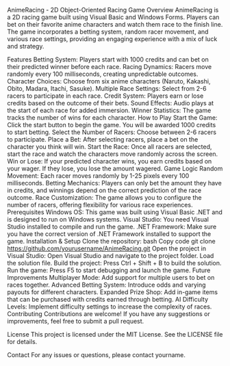 AnimeRacing - 2D Object-Oriented Racing Game
Overview
AnimeRacing is a 2D racing game built using Visual Basic and Windows Forms. Players can bet on their favorite anime characters and watch them race to the finish line. The game incorporates a betting system, random racer movement, and various race settings, providing an engaging experience with a mix of luck and strategy.

Features
Betting System: Players start with 1000 credits and can bet on their predicted winner before each race.
Racing Dynamics: Racers move randomly every 100 milliseconds, creating unpredictable outcomes.
Character Choices: Choose from six anime characters (Naruto, Kakashi, Obito, Madara, Itachi, Sasuke).
Multiple Race Settings: Select from 2-6 racers to participate in each race.
Credit System: Players earn or lose credits based on the outcome of their bets.
Sound Effects: Audio plays at the start of each race for added immersion.
Winner Statistics: The game tracks the number of wins for each character.
How to Play
Start the Game: Click the start button to begin the game. You will be awarded 1000 credits to start betting.
Select the Number of Racers: Choose between 2-6 racers to participate.
Place a Bet: After selecting racers, place a bet on the character you think will win.
Start the Race: Once all racers are selected, start the race and watch the characters move randomly across the screen.
Win or Lose: If your predicted character wins, you earn credits based on your wager. If they lose, you lose the amount wagered.
Game Logic
Random Movement: Each racer moves randomly by 1-25 pixels every 100 milliseconds.
Betting Mechanics: Players can only bet the amount they have in credits, and winnings depend on the correct prediction of the race outcome.
Race Customization: The game allows you to configure the number of racers, offering flexibility for various race experiences.
Prerequisites
Windows OS: This game was built using Visual Basic .NET and is designed to run on Windows systems.
Visual Studio: You need Visual Studio installed to compile and run the game.
.NET Framework: Make sure you have the correct version of .NET Framework installed to support the game.
Installation & Setup
Clone the repository:
bash
Copy code
git clone https://github.com/yourusername/AnimeRacing.git
Open the project in Visual Studio:
Open Visual Studio and navigate to the project folder.
Load the solution file.
Build the project:
Press Ctrl + Shift + B to build the solution.
Run the game:
Press F5 to start debugging and launch the game.
Future Improvements
Multiplayer Mode: Add support for multiple users to bet on races together.
Advanced Betting System: Introduce odds and varying payouts for different characters.
Expanded Prize Shop: Add in-game items that can be purchased with credits earned through betting.
AI Difficulty Levels: Implement difficulty settings to increase the complexity of races.
Contributing
Contributions are welcome! If you have any suggestions or improvements, feel free to submit a pull request.

License
This project is licensed under the MIT License. See the LICENSE file for details.

Contact
For any issues or questions, please contact yourname.
